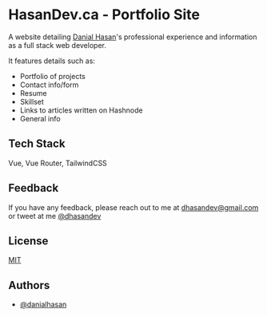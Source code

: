 
# HasanDev.ca - Portfolio Site

A website detailing [Danial Hasan](https://twitter.com/dhasandev)'s professional experience and information as a full stack web developer.

It features details such as:
- Portfolio of projects
- Contact info/form
- Resume
- Skillset 
- Links to articles written on Hashnode
- General info

## Tech Stack

Vue, Vue Router, TailwindCSS

  
## Feedback

If you have any feedback, please reach out to me at dhasandev@gmail.com or tweet at me [@dhasandev](https://twitter.com/dhasandev)

  
## License

[MIT](https://choosealicense.com/licenses/mit/)

  
## Authors

- [@danialhasan](https://www.github.com/danialhasan)

  
